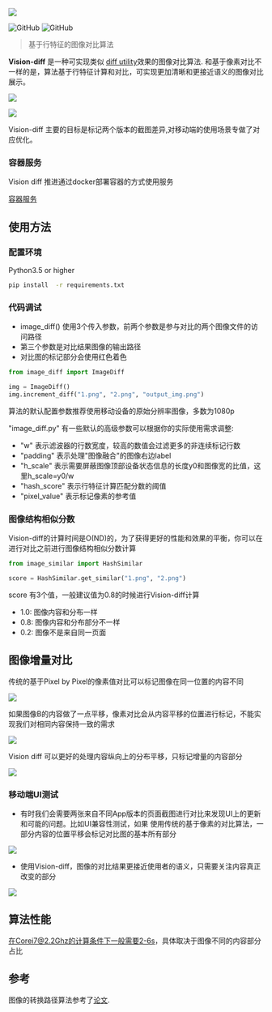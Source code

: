 ![](../image/vision_diff.png)

![GitHub](https://img.shields.io/badge/Python-3.6-blue)
![GitHub](https://img.shields.io/github/license/Meituan-Dianping/vision-diff)

> 基于行特征的图像对比算法

**Vision-diff** 是一种可实现类似 [diff utility](https://en.wikipedia.org/wiki/Diff)效果的图像对比算法. 
和基于像素对比不一样的是，算法基于行特征计算和对比，可实现更加清晰和更接近语义的图像对比展示。

![](../image/image_4.png)

![](../image/image_5.png)

Vision-diff 主要的目标是标记两个版本的截图差异,对移动端的使用场景专做了对应优化。


### 容器服务

Vision diff 推进通过docker部署容器的方式使用服务

[容器服务](../container-service.md)

## 使用方法

### 配置环境

Python3.5 or higher

```bash
pip install  -r requirements.txt
```

### 代码调试

- image_diff() 使用3个传入参数，前两个参数是参与对比的两个图像文件的访问路径
- 第三个参数是对比结果图像的输出路径
- 对比图的标记部分会使用红色着色

```python
from image_diff import ImageDiff

img = ImageDiff()
img.increment_diff("1.png", "2.png", "output_img.png")
```

算法的默认配置参数推荐使用移动设备的原始分辨率图像，多数为1080p

"image_diff.py" 有一些默认的高级参数可以根据你的实际使用需求调整:
  - "w" 表示滤波器的行数宽度，较高的数值会过滤更多的非连续标记行数
  - "padding" 表示处理"图像融合"的图像右边label
  - "h_scale" 表示需要屏蔽图像顶部设备状态信息的长度y0和图像宽的比值，这里h_scale=y0/w
  - "hash_score" 表示行特征计算匹配分数的阈值
  - "pixel_value" 表示标记像素的参考值


### 图像结构相似分数

Vision-diff的计算时间是O(ND)的，为了获得更好的性能和效果的平衡，你可以在进行对比之前进行图像结构相似分数计算

```python
from image_similar import HashSimilar

score = HashSimilar.get_similar("1.png", "2.png")
```

score 有3个值，一般建议值为0.8的时候进行Vision-diff计算

  - 1.0: 图像内容和分布一样
  - 0.8: 图像内容和分布部分不一样
  - 0.2: 图像不是来自同一页面


## 图像增量对比
传统的基于Pixel by Pixel的像素值对比可以标记图像在同一位置的内容不同

![](../image/image_1.png)

如果图像B的内容做了一点平移，像素对比会从内容平移的位置进行标记，不能实现我们对相同内容保持一致的需求

![](../image/image_2.png)

Vision diff 可以更好的处理内容纵向上的分布平移，只标记增量的内容部分 

![](../image/image_3.png)

### 移动端UI测试
- 有时我们会需要两张来自不同App版本的页面截图进行对比来发现UI上的更新和可能的问题。比如UI兼容性测试，如果
使用传统的基于像素的对比算法，一部分内容的位置平移会标记对比图的基本所有部分

![](../image/image_4.png)

- 使用Vision-diff，图像的对比结果更接近使用者的语义，只需要关注内容真正改变的部分

![](../image/image_5.png)


## 算法性能

在Corei7@2.2Ghz的计算条件下一般需要2-6s，具体取决于图像不同的内容部分占比

## 参考

图像的转换路径算法参考了[论文](http://www.xmailserver.org/diff2.pdf).
